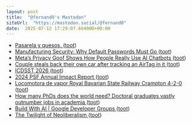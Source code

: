 ```yaml
---
layout: post
title:  "@fernand0's Mastodon"
siteUrl:  "https://mastodon.social/@fernand0"
date:  2025-07-12 17:29:07.664000+00:00
---
```

*  [Pasarela y quesos. ](https://avecesunafoto.wordpress.com/2025/07/12/pasarela-y-quesos) ([toot](https://mastodon.social/@fernand0/114841442560328618))
*  [Manufacturing Security: Why Default Passwords Must Go ](https://thehackernews.com/2025/07/manufacturing-security-why-default.htm) ([toot](https://mastodon.social/@fernand0/114841440504553354))
*  [Meta’s Privacy Goof Shows How People Really Use AI Chatbots ](https://nymag.com/intelligencer/article/metas-privacy-goof-shows-how-people-really-use-ai-chatbots.htm) ([toot](https://mastodon.social/@fernand0/114841143896067041))
*  [Couple steals back their own car after tracking an AirTag in it ](https://appleinsider.com/articles/25/06/13/couple-steals-back-their-own-car-after-tracking-an-airtag-in-i) ([toot](https://mastodon.social/@fernand0/114840916359456510))
*  [ICDSST  2026 ](https://icdsst2026.wordpress.com) ([toot](https://mastodon.social/@fernand0/114840693775290779))
*  [2024 PSF Annual Impact Report ](https://www.python.org/psf/annual-report/2024) ([toot](https://mastodon.social/@fernand0/114840061120925918))
*  [Locomotora de vapor Royal Bavarian State Railway Crampton 4-2-0 ](https://www.flickr.com/photos/fernand0/54636829850) ([toot](https://mastodon.social/@fernand0/114840054941687912))
*  [How many PhDs does the world need? Doctoral graduates vastly outnumber jobs in academia ](https://www.nature.com/articles/d41586-025-01855-) ([toot](https://mastodon.social/@fernand0/114839704615809201))
*  [Build With AI \| Google Developer Groups ](https://gdg.community.dev/events/details/google-gdg-zaragoza-presents-build-with-ai) ([toot](https://mastodon.social/@fernand0/114839573648339962))
*  [The Twilight of Neoliberalism ](https://www.newyorker.com/magazine/2023/07/24/the-rise-and-fall-of-neoliberalis) ([toot](https://mastodon.social/@fernand0/114839283568232513))
